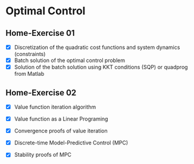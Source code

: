 # Optimal Control

## Home-Exercise 01

- [x] Discretization of the quadratic cost functions and system dynamics (constraints)
- [x] Batch solution of the optimal control problem
- [x] Solution of the batch solution using KKT conditions (SQP) or quadprog from Matlab

## Home-Exercise 02

- [x] Value function iteration algorithm
- [x] Value function as a Linear Programing
- [x] Convergence proofs of value iteration
- [x] Discrete-time Model-Predictive Control (MPC)
- [x] Stability proofs of MPC



